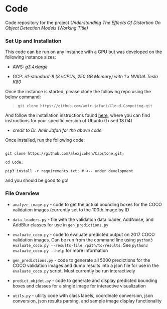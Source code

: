 # Code

Code repository for the project _Understanding The Effects Of Distortion On Object Detection Models (Working Title)_ 

### Set Up and Installation

This code can be run on any instance with a GPU but was developed on the following instance sizes:
	
- AWS: _g3.4xlarge_

- GCP: _n1-standard-8 (8 vCPUs, 250 GB Memory) with 1 x NVIDIA Tesla K80_


Once the instance is started, please clone the following repo using the below command:

> `git clone https://github.com/amir-jafari/Cloud-Computing.git`

And follow the installation instructions found [here](https://github.com/amir-jafari/Cloud-Computing/tree/master/Deep-Learning-Kit-Installation/Shell-Script-Installation), where you can find instructions for your specific version of Ubuntu (I used 18.04) 
- _credit to Dr. Amir Jafari for the above code_

Once installed, run the following code:

```

git clone https://github.com/alexjcohen/Capstone.git; 

cd Code;

pip3 install -r requirements.txt; # <-- under development

```

and you should be good to go!



### File Overview
- `analyze_image.py` - code to get the actual bounding boxes for the COCO validation images (currently set to the 100th image by ID

- `data_loaders.py` - file with the validation data loader, AddNoise, and AddBlur classes for use in `gen_predictions.py`

- `evaluate_coco.py` - code to evaluate predicted output on 2017 COCO validation images. Can be run from the command line using `python3 evaluate_coco.py --results-file /path/to/results`. See `python3 evaluate_coco.py --help` for more information

- `gen_predictions.py` - code to generate all 5000 predictions for the COCO validation images and dump results into a json file for use in the `evaluate_coco.py` script. Must currently be run interactively

- `predict_objdet.py` - code to generate and display predicted bounding boxes and classes for a single image for interactive visualization

- `utils.py` - utility code with class labels, coordinate conversion, json conversion, json results parsing, and sample image display functionality 
